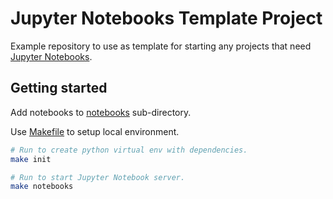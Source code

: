 # Jupyter Notebooks Template Project

Example repository to use as template for starting any projects that need [Jupyter Notebooks](https://jupyter-notebook.readthedocs.io/en/latest/?badge=latest).

## Getting started

Add notebooks to [notebooks](./notebooks/) sub-directory.

Use [Makefile](./Makefile) to setup local environment.

```sh
# Run to create python virtual env with dependencies.
make init

# Run to start Jupyter Notebook server.
make notebooks
```
